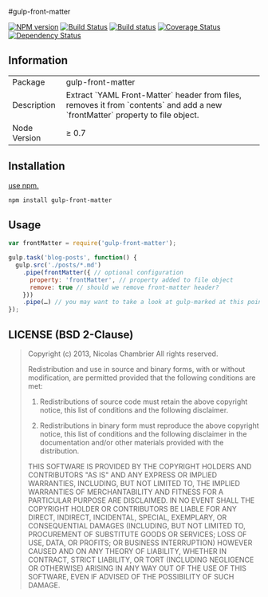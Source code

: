 #gulp-front-matter 

[![NPM version](http://img.shields.io/npm/v/gulp-front-matter.svg?style=flat)](https://www.npmjs.com/package/gulp-front-matter)
[![Build Status](http://img.shields.io/travis/lmtm/gulp-front-matter.svg?style=flat)](http://travis-ci.org/lmtm/gulp-front-matter)
[![Build status](https://ci.appveyor.com/api/projects/status/uklpp61n71y0pvr2?svg=true)](https://ci.appveyor.com/project/ShinnosukeWatanabe/gulp-front-matter)
[![Coverage Status](https://img.shields.io/coveralls/lmtm/gulp-front-matter.svg?style=flat)](https://coveralls.io/r/lmtm/gulp-front-matter)
[![Dependency Status](https://david-dm.org/lmtm/gulp-front-matter.svg?style=flat)](https://david-dm.org/lmtm/gulp-front-matter)

## Information

<table>
<tr>
<td>Package</td><td>gulp-front-matter</td>
</tr>
<tr>
<td>Description</td>
<td>Extract `YAML Front-Matter` header from files, removes it from `contents` and add a new `frontMatter` property to file object.</td>
</tr>
<tr>
<td>Node Version</td>
<td>≥ 0.7</td>
</tr>
</table>

## Installation

[use npm.](https://docs.npmjs.com/cli/install)

```sh
npm install gulp-front-matter
```

## Usage

```javascript
var frontMatter = require('gulp-front-matter');

gulp.task('blog-posts', function() {
  gulp.src('./posts/*.md')
    .pipe(frontMatter({ // optional configuration
      property: 'frontMatter', // property added to file object
      remove: true // should we remove front-matter header?
    }))
    .pipe(…) // you may want to take a look at gulp-marked at this point
});
```

## LICENSE (BSD 2-Clause)

> Copyright (c) 2013, Nicolas Chambrier
> All rights reserved.
>
> Redistribution and use in source and binary forms, with or without modification, are permitted provided that the following conditions are met:
>
> 1. Redistributions of source code must retain the above copyright notice, this list of conditions and the following disclaimer.
>
> 2. Redistributions in binary form must reproduce the above copyright notice, this list of conditions and the following disclaimer in the documentation and/or other materials provided with the distribution.
>
> THIS SOFTWARE IS PROVIDED BY THE COPYRIGHT HOLDERS AND CONTRIBUTORS "AS IS" AND ANY EXPRESS OR IMPLIED WARRANTIES, INCLUDING, BUT NOT LIMITED TO, THE IMPLIED WARRANTIES OF MERCHANTABILITY AND FITNESS FOR A PARTICULAR PURPOSE ARE DISCLAIMED. IN NO EVENT SHALL THE COPYRIGHT HOLDER OR CONTRIBUTORS BE LIABLE FOR ANY DIRECT, INDIRECT, INCIDENTAL, SPECIAL, EXEMPLARY, OR CONSEQUENTIAL DAMAGES (INCLUDING, BUT NOT LIMITED TO, PROCUREMENT OF SUBSTITUTE GOODS OR SERVICES; LOSS OF USE, DATA, OR PROFITS; OR BUSINESS INTERRUPTION) HOWEVER CAUSED AND ON ANY THEORY OF LIABILITY, WHETHER IN CONTRACT, STRICT LIABILITY, OR TORT (INCLUDING NEGLIGENCE OR OTHERWISE) ARISING IN ANY WAY OUT OF THE USE OF THIS SOFTWARE, EVEN IF ADVISED OF THE POSSIBILITY OF SUCH DAMAGE.
